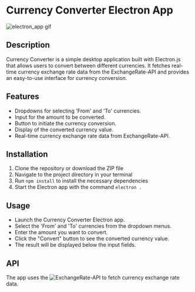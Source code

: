 # Currency Converter Electron App


![electron_app gif](https://github.com/Harshal2502/First-Electron/assets/92778686/5af0fa92-6071-464f-8ddd-042c52fc56d4)

## Description

Currency Converter is a simple desktop application built with Electron.js that allows users to convert between different currencies. It fetches real-time currency exchange rate data from the ExchangeRate-API and provides an easy-to-use interface for currency conversion.

## Features

- Dropdowns for selecting 'From' and 'To' currencies.
- Input for the amount to be converted.
- Button to initiate the currency conversion.
- Display of the converted currency value.
- Real-time currency exchange rate data from ExchangeRate-API.

## Installation

1. Clone the repository or download the ZIP file
2. Navigate to the project directory in your terminal
3. Run ```npm install``` to install the necessary dependencies
4. Start the Electron app with the command ```electron .```

## Usage

- Launch the Currency Converter Electron app.
- Select the 'From' and 'To' currencies from the dropdown menus.
- Enter the amount you want to convert.
- Click the "Convert" button to see the converted currency value.
- The result will be displayed below the input fields.

## API
The app uses the ![ExchangeRate-API](https://www.exchangerate-api.com/) to fetch currency exchange rate data.

